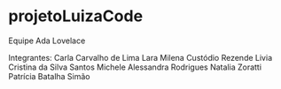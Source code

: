 # projetoLuizaCode
Equipe Ada Lovelace

Integrantes:
Carla Carvalho de Lima
Lara Milena Custódio Rezende
Livia Cristina da Silva Santos
Michele Alessandra Rodrigues
Natalia Zoratti
Patrícia Batalha Simão
